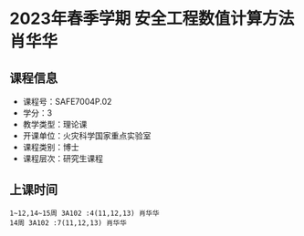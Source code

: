 # 2023年春季学期 安全工程数值计算方法 肖华华






## 课程信息

- 课程号：SAFE7004P.02
- 学分：3
- 教学类型：理论课
- 开课单位：火灾科学国家重点实验室
- 课程类别：博士
- 课程层次：研究生课程

## 上课时间

```
1~12,14~15周 3A102 :4(11,12,13) 肖华华
14周 3A102 :7(11,12,13) 肖华华
```

